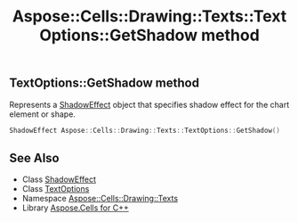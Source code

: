 ﻿---
title: Aspose::Cells::Drawing::Texts::TextOptions::GetShadow method
linktitle: GetShadow
second_title: Aspose.Cells for C++ API Reference
description: 'Aspose::Cells::Drawing::Texts::TextOptions::GetShadow method. Represents a ShadowEffect object that specifies shadow effect for the chart element or shape in C++.'
type: docs
weight: 1600
url: /cpp/aspose.cells.drawing.texts/textoptions/getshadow/
---
## TextOptions::GetShadow method


Represents a [ShadowEffect](../../../aspose.cells.drawing/shadoweffect/) object that specifies shadow effect for the chart element or shape.

```cpp
ShadowEffect Aspose::Cells::Drawing::Texts::TextOptions::GetShadow()
```

## See Also

* Class [ShadowEffect](../../../aspose.cells.drawing/shadoweffect/)
* Class [TextOptions](../)
* Namespace [Aspose::Cells::Drawing::Texts](../../)
* Library [Aspose.Cells for C++](../../../)
